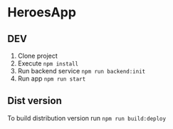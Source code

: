 # HeroesApp

## DEV

1. Clone project
2. Execute ```npm install```
3. Run backend service ```npm run backend:init```
4. Run app ```npm run start```

## Dist version

To build distribution version run ```npm run build:deploy```
